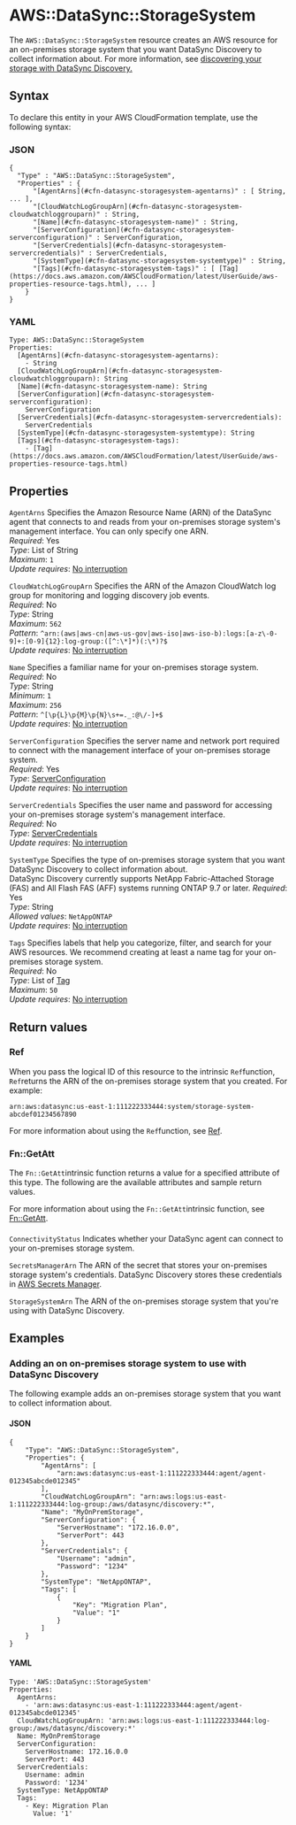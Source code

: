# AWS::DataSync::StorageSystem<a name="aws-resource-datasync-storagesystem"></a>

The `AWS::DataSync::StorageSystem` resource creates an AWS resource for an on\-premises storage system that you want DataSync Discovery to collect information about\. For more information, see [discovering your storage with DataSync Discovery\.](https://docs.aws.amazon.com/datasync/latest/userguide/understanding-your-storage.html)

## Syntax<a name="aws-resource-datasync-storagesystem-syntax"></a>

To declare this entity in your AWS CloudFormation template, use the following syntax:

### JSON<a name="aws-resource-datasync-storagesystem-syntax.json"></a>

```
{
  "Type" : "AWS::DataSync::StorageSystem",
  "Properties" : {
      "[AgentArns](#cfn-datasync-storagesystem-agentarns)" : [ String, ... ],
      "[CloudWatchLogGroupArn](#cfn-datasync-storagesystem-cloudwatchloggrouparn)" : String,
      "[Name](#cfn-datasync-storagesystem-name)" : String,
      "[ServerConfiguration](#cfn-datasync-storagesystem-serverconfiguration)" : ServerConfiguration,
      "[ServerCredentials](#cfn-datasync-storagesystem-servercredentials)" : ServerCredentials,
      "[SystemType](#cfn-datasync-storagesystem-systemtype)" : String,
      "[Tags](#cfn-datasync-storagesystem-tags)" : [ [Tag](https://docs.aws.amazon.com/AWSCloudFormation/latest/UserGuide/aws-properties-resource-tags.html), ... ]
    }
}
```

### YAML<a name="aws-resource-datasync-storagesystem-syntax.yaml"></a>

```
Type: AWS::DataSync::StorageSystem
Properties: 
  [AgentArns](#cfn-datasync-storagesystem-agentarns): 
    - String
  [CloudWatchLogGroupArn](#cfn-datasync-storagesystem-cloudwatchloggrouparn): String
  [Name](#cfn-datasync-storagesystem-name): String
  [ServerConfiguration](#cfn-datasync-storagesystem-serverconfiguration): 
    ServerConfiguration
  [ServerCredentials](#cfn-datasync-storagesystem-servercredentials): 
    ServerCredentials
  [SystemType](#cfn-datasync-storagesystem-systemtype): String
  [Tags](#cfn-datasync-storagesystem-tags): 
    - [Tag](https://docs.aws.amazon.com/AWSCloudFormation/latest/UserGuide/aws-properties-resource-tags.html)
```

## Properties<a name="aws-resource-datasync-storagesystem-properties"></a>

`AgentArns`  <a name="cfn-datasync-storagesystem-agentarns"></a>
Specifies the Amazon Resource Name \(ARN\) of the DataSync agent that connects to and reads from your on\-premises storage system's management interface\. You can only specify one ARN\.  
*Required*: Yes  
*Type*: List of String  
*Maximum*: `1`  
*Update requires*: [No interruption](https://docs.aws.amazon.com/AWSCloudFormation/latest/UserGuide/using-cfn-updating-stacks-update-behaviors.html#update-no-interrupt)

`CloudWatchLogGroupArn`  <a name="cfn-datasync-storagesystem-cloudwatchloggrouparn"></a>
Specifies the ARN of the Amazon CloudWatch log group for monitoring and logging discovery job events\.  
*Required*: No  
*Type*: String  
*Maximum*: `562`  
*Pattern*: `^arn:(aws|aws-cn|aws-us-gov|aws-iso|aws-iso-b):logs:[a-z\-0-9]+:[0-9]{12}:log-group:([^:\*]*)(:\*)?$`  
*Update requires*: [No interruption](https://docs.aws.amazon.com/AWSCloudFormation/latest/UserGuide/using-cfn-updating-stacks-update-behaviors.html#update-no-interrupt)

`Name`  <a name="cfn-datasync-storagesystem-name"></a>
Specifies a familiar name for your on\-premises storage system\.  
*Required*: No  
*Type*: String  
*Minimum*: `1`  
*Maximum*: `256`  
*Pattern*: `^[\p{L}\p{M}\p{N}\s+=._:@\/-]+$`  
*Update requires*: [No interruption](https://docs.aws.amazon.com/AWSCloudFormation/latest/UserGuide/using-cfn-updating-stacks-update-behaviors.html#update-no-interrupt)

`ServerConfiguration`  <a name="cfn-datasync-storagesystem-serverconfiguration"></a>
Specifies the server name and network port required to connect with the management interface of your on\-premises storage system\.  
*Required*: Yes  
*Type*: [ServerConfiguration](aws-properties-datasync-storagesystem-serverconfiguration.md)  
*Update requires*: [No interruption](https://docs.aws.amazon.com/AWSCloudFormation/latest/UserGuide/using-cfn-updating-stacks-update-behaviors.html#update-no-interrupt)

`ServerCredentials`  <a name="cfn-datasync-storagesystem-servercredentials"></a>
Specifies the user name and password for accessing your on\-premises storage system's management interface\.  
*Required*: No  
*Type*: [ServerCredentials](aws-properties-datasync-storagesystem-servercredentials.md)  
*Update requires*: [No interruption](https://docs.aws.amazon.com/AWSCloudFormation/latest/UserGuide/using-cfn-updating-stacks-update-behaviors.html#update-no-interrupt)

`SystemType`  <a name="cfn-datasync-storagesystem-systemtype"></a>
Specifies the type of on\-premises storage system that you want DataSync Discovery to collect information about\.  
DataSync Discovery currently supports NetApp Fabric\-Attached Storage \(FAS\) and All Flash FAS \(AFF\) systems running ONTAP 9\.7 or later\.
*Required*: Yes  
*Type*: String  
*Allowed values*: `NetAppONTAP`  
*Update requires*: [No interruption](https://docs.aws.amazon.com/AWSCloudFormation/latest/UserGuide/using-cfn-updating-stacks-update-behaviors.html#update-no-interrupt)

`Tags`  <a name="cfn-datasync-storagesystem-tags"></a>
Specifies labels that help you categorize, filter, and search for your AWS resources\. We recommend creating at least a name tag for your on\-premises storage system\.  
*Required*: No  
*Type*: List of [Tag](https://docs.aws.amazon.com/AWSCloudFormation/latest/UserGuide/aws-properties-resource-tags.html)  
*Maximum*: `50`  
*Update requires*: [No interruption](https://docs.aws.amazon.com/AWSCloudFormation/latest/UserGuide/using-cfn-updating-stacks-update-behaviors.html#update-no-interrupt)

## Return values<a name="aws-resource-datasync-storagesystem-return-values"></a>

### Ref<a name="aws-resource-datasync-storagesystem-return-values-ref"></a>

When you pass the logical ID of this resource to the intrinsic `Ref`function, `Ref`returns the ARN of the on\-premises storage system that you created\. For example:

`arn:aws:datasync:us-east-1:111222333444:system/storage-system-abcdef01234567890`

For more information about using the `Ref`function, see [Ref](https://docs.aws.amazon.com/AWSCloudFormation/latest/UserGuide/intrinsic-function-reference-ref.html)\.

### Fn::GetAtt<a name="aws-resource-datasync-storagesystem-return-values-fn--getatt"></a>

The `Fn::GetAtt`intrinsic function returns a value for a specified attribute of this type\. The following are the available attributes and sample return values\.

For more information about using the `Fn::GetAtt`intrinsic function, see [Fn::GetAtt](https://docs.aws.amazon.com/AWSCloudFormation/latest/UserGuide/intrinsic-function-reference-getatt.html)\.

#### <a name="aws-resource-datasync-storagesystem-return-values-fn--getatt-fn--getatt"></a>

`ConnectivityStatus`  <a name="ConnectivityStatus-fn::getatt"></a>
Indicates whether your DataSync agent can connect to your on\-premises storage system\.

`SecretsManagerArn`  <a name="SecretsManagerArn-fn::getatt"></a>
The ARN of the secret that stores your on\-premises storage system's credentials\. DataSync Discovery stores these credentials in [AWS Secrets Manager](https://docs.aws.amazon.com/datasync/latest/userguide/discovery-configure-storage.html#discovery-add-storage)\.

`StorageSystemArn`  <a name="StorageSystemArn-fn::getatt"></a>
The ARN of the on\-premises storage system that you're using with DataSync Discovery\.

## Examples<a name="aws-resource-datasync-storagesystem--examples"></a>

### Adding an on on\-premises storage system to use with DataSync Discovery<a name="aws-resource-datasync-storagesystem--examples--Adding_an_on_on-premises_storage_system_to_use_with_DataSync_Discovery"></a>

The following example adds an on\-premises storage system that you want to collect information about\.

#### JSON<a name="aws-resource-datasync-storagesystem--examples--Adding_an_on_on-premises_storage_system_to_use_with_DataSync_Discovery--json"></a>

```
{
    "Type": "AWS::DataSync::StorageSystem",
    "Properties": {
        "AgentArns": [
            "arn:aws:datasync:us-east-1:111222333444:agent/agent-012345abcde012345"
        ],
        "CloudWatchLogGroupArn": "arn:aws:logs:us-east-1:111222333444:log-group:/aws/datasync/discovery:*",
        "Name": "MyOnPremStorage",
        "ServerConfiguration": {
            "ServerHostname": "172.16.0.0",
            "ServerPort": 443
        },
        "ServerCredentials": {
            "Username": "admin",
            "Password": "1234"
        },
        "SystemType": "NetAppONTAP",
        "Tags": [
            {
                "Key": "Migration Plan",
                "Value": "1"
            }
        ]
    }
}
```

#### YAML<a name="aws-resource-datasync-storagesystem--examples--Adding_an_on_on-premises_storage_system_to_use_with_DataSync_Discovery--yaml"></a>

```
Type: 'AWS::DataSync::StorageSystem'
Properties:
  AgentArns:
    - 'arn:aws:datasync:us-east-1:111222333444:agent/agent-012345abcde012345'
  CloudWatchLogGroupArn: 'arn:aws:logs:us-east-1:111222333444:log-group:/aws/datasync/discovery:*'
  Name: MyOnPremStorage
  ServerConfiguration:
    ServerHostname: 172.16.0.0
    ServerPort: 443
  ServerCredentials:
    Username: admin
    Password: '1234'
  SystemType: NetAppONTAP
  Tags:
    - Key: Migration Plan
      Value: '1'
```